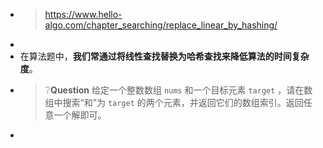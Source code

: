 - > https://www.hello-algo.com/chapter_searching/replace_linear_by_hashing/
-
- 在算法题中，**我们常通过将线性查找替换为哈希查找来降低算法的时间复杂度**。
- > ❔**Question** 
  > 给定一个整数数组 `nums` 和一个目标元素 `target` ，请在数组中搜索“和”为 `target` 的两个元素，并返回它们的数组索引。返回任意一个解即可。
-